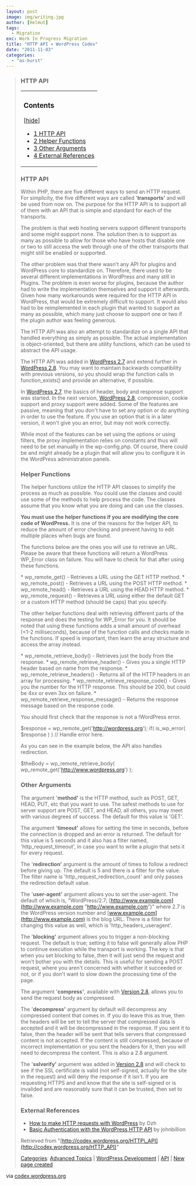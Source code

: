 ```yaml
---
layout: post
image: img/writing.jpg
author: [Helmut]
tags:
  - Migration
exc: Work In Progress Migration
title: "HTTP API « WordPress Codex"
date: "2011-11-03"
categories: 
  - "as-burst"
---
```


> ### HTTP API
> 
> <table><tbody><tr><td><div><h3>Contents</h3><span>[<a href="http://codex.wordpress.org/HTTP_API#">hide</a>]</span></div><ul><li><a href="http://codex.wordpress.org/HTTP_API#HTTP_API"><span>1</span> <span>HTTP API</span></a></li><li><a href="http://codex.wordpress.org/HTTP_API#Helper_Functions"><span>2</span> <span>Helper Functions</span></a></li><li><a href="http://codex.wordpress.org/HTTP_API#Other_Arguments"><span>3</span> <span>Other Arguments</span></a></li><li><a href="http://codex.wordpress.org/HTTP_API#External_References"><span>4</span> <span>External References</span></a></li></ul></td></tr></tbody></table>
> 
> ### HTTP API
> 
> Within PHP, there are five different ways to send an HTTP request. For simplicity, the five different ways are called '**transports'** and will be used from now on. The purpose for the HTTP API is to support all of them with an API that is simple and standard for each of the transports.
> 
> The problem is that web hosting servers support different transports and some might support none. The solution then is to support as many as possible to allow for those who have hosts that disable one or two to still access the web through one of the other transports that might still be enabled or supported.
> 
> The other problem was that there wasn't any API for plugins and WordPress core to standardize on. Therefore, there used to be several different implementations in WordPress and many still in Plugins. The problem is even worse for plugins, because the author had to write the implementation themselves and support it afterwards. Given how many workarounds were required for the HTTP API in WordPress, that would be extremely difficult to support. It would also had to be reimplemented in each plugin that wanted to support as many as possible, which many just choose to support one or two if the plugin author was feeling generous.
> 
> The HTTP API was also an attempt to standardize on a single API that handled everything as simply as possible. The actual implementation is object-oriented, but there are utility functions, which can be used to abstract the API usage.
> 
> The HTTP API was added in [WordPress 2.7](http://codex.wordpress.org/HTTP_API# "Version 2.7") and extend further in [WordPress 2.8](http://codex.wordpress.org/HTTP_API# "Version 2.8"). You may want to maintain backwards compatibility with previous versions, so you should wrap the function calls in function\_exists() and provide an alternative, if possible.
> 
> In [WordPress 2.7](http://codex.wordpress.org/HTTP_API# "Version 2.7"), the basics of header, body and response support was started. In the next version, [WordPress 2.8](http://codex.wordpress.org/HTTP_API# "Version 2.8"), compression, cookie support and proxy support were added. Some of the features are passive, meaning that you don't have to set any option or do anything in order to use the feature. If you use an option that is in a later version, it won't give you an error, but may not work correctly.
> 
> While most of the features can be set using the options or using filters, the proxy implementation relies on constants and thus will need to be set manually in the wp-config.php. Of course, there could be and might already be a plugin that will allow you to configure it in the WordPress administration panels.
> 
> ### Helper Functions
> 
> The helper functions utilize the HTTP API classes to simplify the process as much as possible. You could use the classes and could use some of the methods to help process the code. The classes assume that you know what you are doing and can use the classes.
> 
> **You must use the helper functions if you are modifying the core code of WordPress.** It is one of the reasons for the helper API, to reduce the amount of error checking and prevent having to edit multiple places when bugs are found.
> 
> The functions below are the ones you will use to retrieve an URL. Please be aware that these functions will return a WordPress WP\_Error class on failure. You will have to check for that after using these functions.
> 
> \* wp\_remote\_get() - Retrieves a URL using the GET HTTP method. \* wp\_remote\_post() - Retrieves a URL using the POST HTTP method. \* wp\_remote\_head() - Retrieves a URL using the HEAD HTTP method. \* wp\_remote\_request() - Retrieves a URL using either the default GET or a custom HTTP method (should be caps) that you specify.
> 
> The other helper functions deal with retrieving different parts of the response and does the testing for WP\_Error for you. It should be noted that using these functions adds a small amount of overhead (<1-2 milliseconds), because of the function calls and checks made in the functions. If speed is important, then learn the array structure and access the array instead.
> 
> \* wp\_remote\_retrieve\_body() - Retrieves just the body from the response. \* wp\_remote\_retrieve\_header() - Gives you a single HTTP header based on name from the response. \* wp\_remote\_retrieve\_headers() - Returns all of the HTTP headers in an array for processing. \* wp\_remote\_retrieve\_response\_code() - Gives you the number for the HTTP response. This should be 200, but could be 4xx or even 3xx on failure. \* wp\_remote\_retrieve\_response\_message() - Returns the response message based on the response code.
> 
> You should first check that the response is not a !WordPress error.
> 
> $response = wp\_remote\_get('http://wordpress.org');  if( is\_wp\_error( $response ) ) // Handle error here.
> 
> As you can see in the example below, the API also handles redirection.
> 
> $theBody = wp\_remote\_retrieve\_body( wp\_remote\_get('http://www.wordpress.org') );
> 
> ### Other Arguments
> 
> The argument '**method'** is the HTTP method, such as POST, GET, HEAD, PUT, etc that you want to use. The safest methods to use for server support are POST, GET, and HEAD, all others, you may meet with various degrees of success. The default for this value is 'GET'.
> 
> The argument '**timeout'** allows for setting the time in seconds, before the connection is dropped and an error is returned. The default for this value is 5 seconds and it also has a filter named, 'http\_request\_timeout', in case you want to write a plugin that sets it for every request.
> 
> The '**redirection'** argument is the amount of times to follow a redirect before giving up. The default is 5 and there is a filter for the value. The filter name is 'http\_request\_redirection\_count' and only passes the redirection default value.
> 
> The '**user-agent'** argument allows you to set the user-agent. The default of which is, "WordPress/2.7; [http://www.example.com](http://www.example.com "http://www.example.com")" where 2.7 is the WordPress version number and [www.example.com](http://www.example.com) is the blog URL. There is a filter for changing this value as well, which is 'http\_headers\_useragent'.
> 
> The '**blocking'** argument allows you to trigger a non-blocking request. The default is true; setting it to false will generally allow PHP to continue execution while the transport is working. The key is that when you set blocking to false, then it will just send the request and won't bother you with the details. This is useful for sending a POST request, where you aren't concerned with whether it succeeded or not, or if you don't want to slow down the processing time of the page.
> 
> The argument '**compress'**, available with [Version 2.8](http://codex.wordpress.org/HTTP_API# "Version 2.8"), allows you to send the request body as compressed.
> 
> The '**decompress'** argument by default will decompress any compressed content that comes in. If you do leave this as true, then the headers will be set to tell the server that compressed data is accepted and it will be decompressed in the response. If you sent it to false, then the header will be sent that tells servers that compressed content is not accepted. If the content is still compressed, because of incorrect implementation or you sent the headers for it, then you will need to decompress the content. This is also a 2.8 argument.
> 
> The '**sslverify'** argument was added in [Version 2.8](http://codex.wordpress.org/HTTP_API# "Version 2.8") and will check to see if the SSL certificate is valid (not self-signed, actually for the site in the request) and will deny the response if it isn't. If you are requesting HTTPS and and know that the site is self-signed or is invalided and are reasonably sure that it can be trusted, then set to false.
> 
> ### External References
> 
> - [How to make HTTP requests with WordPress](http://planetozh.com/blog/2009/08/how-to-make-http-requests-with-wordpress/ "http://planetozh.com/blog/2009/08/how-to-make-http-requests-with-wordpress/") by Ozh
> - [Basic Authentication with the WordPress HTTP API](http://lud.icro.us/wordpress-http-api-basicauth/ "http://lud.icro.us/wordpress-http-api-basicauth/") by johnbillion
> 
> Retrieved from "[http://codex.wordpress.org/HTTP\_API](http://codex.wordpress.org/HTTP_API)"
> 
> [Categories](http://codex.wordpress.org/HTTP_API# "Special:Categories"): [Advanced Topics](http://codex.wordpress.org/HTTP_API# "Category:Advanced Topics") | [WordPress Development](http://codex.wordpress.org/HTTP_API# "Category:WordPress Development") | [API](http://codex.wordpress.org/HTTP_API# "Category:API") | [New page created](http://codex.wordpress.org/HTTP_API# "Category:New page created")

via [codex.wordpress.org](http://codex.wordpress.org/HTTP_API)
